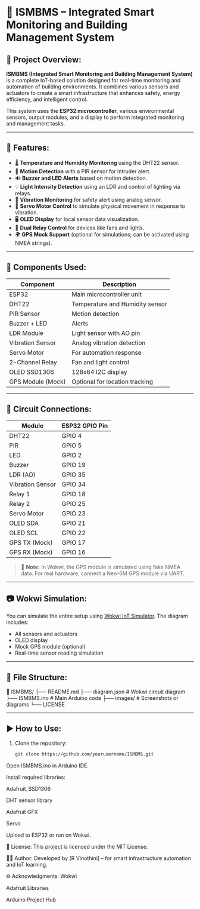 # 🏢 ISMBMS – Integrated Smart Monitoring and Building Management System
## 📘 Project Overview:

**ISMBMS (Integrated Smart Monitoring and Building Management System)** is a complete IoT-based solution designed for real-time monitoring and automation of building environments. It combines various sensors and actuators to create a smart infrastructure that enhances safety, energy efficiency, and intelligent control.

This system uses the **ESP32 microcontroller**, various environmental sensors, output modules, and a display to perform integrated monitoring and management tasks.

---

## 🔧 Features:

- 🌡️ **Temperature and Humidity Monitoring** using the DHT22 sensor.
- 🚶 **Motion Detection** with a PIR sensor for intruder alert.
- 🔊 **Buzzer and LED Alerts** based on motion detection.
- 💡 **Light Intensity Detection** using an LDR and control of lighting via relays.
- 🔩 **Vibration Monitoring** for safety alert using analog sensor.
- 🔁 **Servo Motor Control** to simulate physical movement in response to vibration.
- 🖥️ **OLED Display** for local sensor data visualization.
- 🔌 **Dual Relay Control** for devices like fans and lights.
- 🌍 **GPS Mock Support** (optional for simulations; can be activated using NMEA strings).

---

## 🧰 Components Used:

| Component             | Description                                  |
|----------------------|----------------------------------------------|
| ESP32                | Main microcontroller unit                    |
| DHT22                | Temperature and Humidity sensor              |
| PIR Sensor           | Motion detection                             |
| Buzzer + LED         | Alerts                                       |
| LDR Module           | Light sensor with AO pin                     |
| Vibration Sensor     | Analog vibration detection                   |
| Servo Motor          | For automation response                      |
| 2-Channel Relay      | Fan and light control                        |
| OLED SSD1306         | 128x64 I2C display                           |
| GPS Module (Mock)    | Optional for location tracking               |

---

## 🔌 Circuit Connections:

| Module           | ESP32 GPIO Pin |
|------------------|----------------|
| DHT22            | GPIO 4         |
| PIR              | GPIO 5         |
| LED              | GPIO 2         |
| Buzzer           | GPIO 19        |
| LDR (AO)         | GPIO 35        |
| Vibration Sensor | GPIO 34        |
| Relay 1          | GPIO 18        |
| Relay 2          | GPIO 25        |
| Servo Motor      | GPIO 23        |
| OLED SDA         | GPIO 21        |
| OLED SCL         | GPIO 22        |
| GPS TX (Mock)    | GPIO 17        |
| GPS RX (Mock)    | GPIO 16        |

> 🔎 **Note:** In Wokwi, the GPS module is simulated using fake NMEA data. For real hardware, connect a Neo-6M GPS module via UART.

---

## 📷 Wokwi Simulation:

You can simulate the entire setup using [Wokwi IoT Simulator](https://wokwi.com/). The diagram includes:

- All sensors and actuators
- OLED display
- Mock GPS module (optional)
- Real-time sensor reading simulation

---

## 📂 File Structure:

📁 ISMBMS/
├── README.md
├── diagram.json # Wokwi circuit diagram
├── ISMBMS.ino # Main Arduino code
├── images/ # Screenshots or diagrams
└── LICENSE

---

## ▶️ How to Use:

1. Clone the repository:
   ```bash
   git clone https://github.com/yourusername/ISMBMS.git
Open ISMBMS.ino in Arduino IDE.

Install required libraries:

Adafruit_SSD1306

DHT sensor library

Adafruit GFX

Servo

Upload to ESP32 or run on Wokwi.

📜 License:
This project is licensed under the MIT License.

👨‍💻 Author:
Developed by [R Vinothini] – for smart infrastructure automation and IoT learning.

🌐 Acknowledgments:
Wokwi

Adafruit Libraries

Arduino Project Hub
